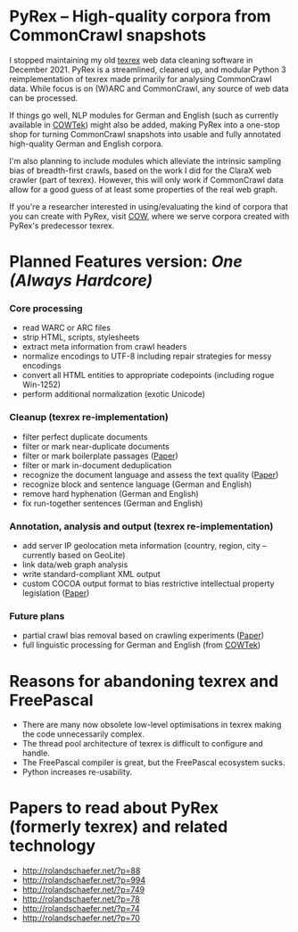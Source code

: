 # PyRex – High-quality corpora from CommonCrawl snapshots

I stopped maintaining my old [texrex](https://github.com/rsling/texrex) web data cleaning software in December 2021. PyRex is a streamlined, cleaned up, and modular Python 3 reimplementation of texrex made primarily for analysing CommonCrawl data. While focus is on (W)ARC and CommonCrawl, any source of web data can be processed.

If things go well, NLP modules for German and English (such as currently available in [COWTek](https://github.com/rsling/cow)) might also be added, making PyRex into a one-stop shop for turning CommonCrawl snapshots into usable and fully annotated high-quality German and English corpora.

I'm also planning to include modules which alleviate the intrinsic sampling bias of breadth-first crawls, based on the work I did for the ClaraX web crawler (part of texrex). However, this will only work if CommonCrawl data allow for a good guess of at least some properties of the real web graph.

If you're a researcher interested in using/evaluating the kind of corpora that you can create with PyRex, visit [COW](https://www.webcorpora.org/), where we serve corpora created with PyRex's predecessor texrex.

# Planned Features version: _One (Always Hardcore)_

### Core processing

- read WARC or ARC files
- strip HTML, scripts, stylesheets
- extract meta information from crawl headers
- normalize encodings to UTF-8 including repair strategies for messy encodings
- convert all HTML entities to appropriate codepoints (including rogue Win-1252)
- perform additional normalization (exotic Unicode)

### Cleanup (texrex re-implementation)

- filter perfect duplicate documents
- filter or mark near-duplicate documents
- filter or mark boilerplate passages ([Paper](http://rolandschaefer.net/?p=88))
- filter or mark in-document deduplication
- recognize the document language and assess the text quality ([Paper](http://rolandschaefer.net/?p=78))
- recognize block and sentence language (German and English)
- remove hard hyphenation (German and English)
- fix run-together sentences (German and English)

### Annotation, analysis and output (texrex re-implementation)

- add server IP geolocation meta information (country, region, city – currently based on GeoLite)
- link data/web graph analysis
- write standard-compliant XML output
- custom COCOA output format to bias restrictive intellectual property legislation ([Paper](http://rolandschaefer.net/?p=994))

### Future plans

- partial crawl bias removal based on crawling experiments ([Paper](http://rolandschaefer.net/?p=1201))
- full linguistic processing for German and English (from [COWTek](https://github.com/rsling/cow))

# Reasons for abandoning texrex and FreePascal

- There are many now obsolete low-level optimisations in texrex making the code unnecessarily complex.
- The thread pool architecture of texrex is difficult to configure and handle.
- The FreePascal compiler is great, but the FreePascal ecosystem sucks.
- Python increases re-usability.

# Papers to read about PyRex (formerly texrex) and related technology

- http://rolandschaefer.net/?p=88
- http://rolandschaefer.net/?p=994
- http://rolandschaefer.net/?p=749
- http://rolandschaefer.net/?p=78
- http://rolandschaefer.net/?p=74
- http://rolandschaefer.net/?p=70


